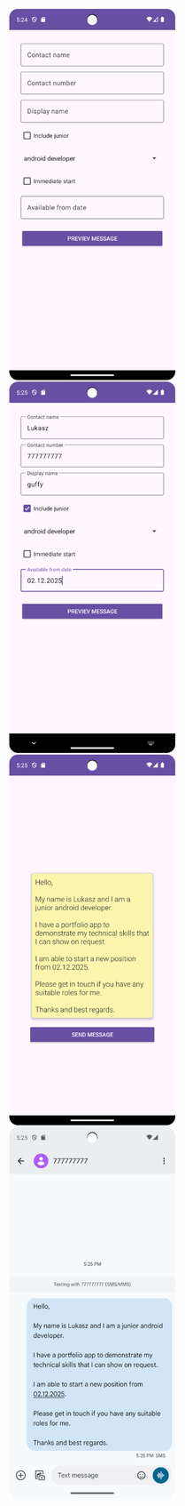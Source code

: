
<img src="/Screenshot1.png" width="300"> <img src="/Screenshot2.png" width="300"> <img src="/Screenshot3.png" width="300"> <img src="/Screenshot4.png" width="300">
